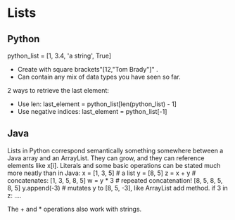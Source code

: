 

# Lists

## Python

python_list = [1, 3.4, 'a string', True]

- Create with square brackets"[12,"Tom Brady"]" . 
- Can contain any mix of data types you have seen so far.

2 ways to retrieve the last element: 
- Use len: last_element = python_list[len(python_list) - 1]
- Use negative indices:  last_element = python_list[-1]


## Java




Lists in Python correspond semantically something somewhere between a Java array and an ArrayList.  They can grow, and they can reference elements like x[i].
Literals and some basic operations can be stated much more neatly than in Java:
x = [1, 3, 5]  # a list
y = [8, 5]
z = x + y # concatenates:  [1, 3, 5, 8, 5]
w = y * 3 # repeated concatenation!  [8, 5, 8, 5, 8, 5]
y.append(-3) # mutates y to [8, 5, -3], like ArrayList add method.
if 3 in z:
    ....

The + and * operations also work with strings.

